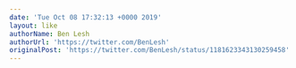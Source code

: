 ```yaml
---
date: 'Tue Oct 08 17:32:13 +0000 2019'
layout: like
authorName: Ben Lesh
authorUrl: 'https://twitter.com/BenLesh'
originalPost: 'https://twitter.com/BenLesh/status/1181623343130259458'
---
```


